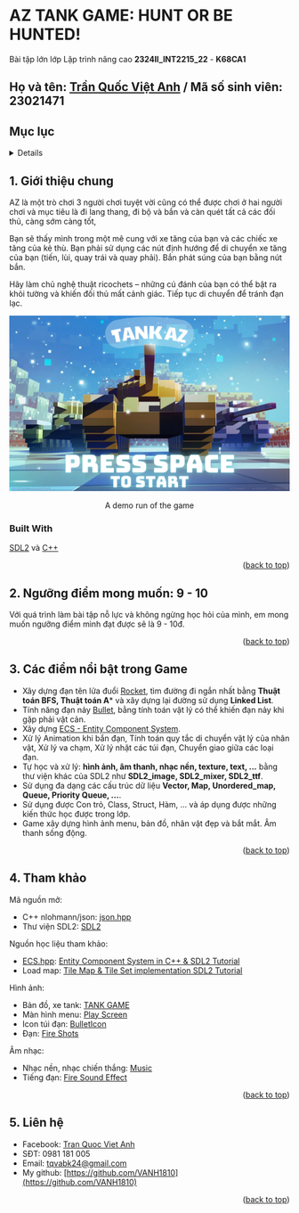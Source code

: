 # AZ TANK GAME: HUNT OR BE HUNTED!
Bài tập lớn lớp Lập trình nâng cao **2324II_INT2215_22** - **K68CA1**

## **Họ và tên: [Trần Quốc Việt Anh](https://github.com/VANH1810)** / **Mã số sinh viên: 23021471**


<div id="readme-top"></div>
<!-- TABLE OF CONTENTS -->

## Mục lục

<details>
  <ol>
    <li>
      <a href="#1-Giới-thiệu-chung">Giới thiệu chung</a>
      <ul>
        <li><a href="#built-with">Built With</a></li>
      </ul>
    </li>
    <li><a href="#2-ngưỡng-điểm-mong-muốn-9---10">Ngưỡng điểm mong muốn</a></li>
    <li>
      <a href="#3-Các-điểm-nổi-bật-trong-Game">Các điểm nổi bật trong Game</a>
    </li>
    <li><a href="#4-Tham-khảo">Tham khảo</a></li>
    <li><a href="#5-Liên-hệ">Liên hệ</a></li>
  </ol>
</details>

<!-- GENAERAL INFORMATION -->
## 1. Giới thiệu chung
AZ là một trò chơi 3 người chơi tuyệt vời cũng có thể được chơi ở hai người chơi và mục tiêu là đi lang thang, đi bộ và bắn và càn quét tất cả các đối thủ, càng sớm càng tốt,

Bạn sẽ thấy mình trong một mê cung với xe tăng của bạn và các chiếc xe tăng của kẻ thù.
Bạn phải sử dụng các nút định hướng để di chuyển xe tăng của bạn (tiến, lùi, quay trái và quay phải). Bắn phát súng của bạn bằng nút bắn.

Hãy làm chủ nghệ thuật ricochets – những cú đánh của bạn có thể bật ra khỏi tường và khiến đối thủ mất cảnh giác. Tiếp tục di chuyển để tránh đạn lạc.

<p align="center">
  <a href="https://youtu.be/Qsj177toTJE">
    <img src="https://github.com/VANH1810/23021471_TranQuocVietAnh_Project/blob/2698191432ae67ad6faf12e42b4962d41951d35d/assets/PlayScreen/StartScreen2.png" alt="AZ TANK GAME: HUNT OR BE HUNTED!">
  </a>
</p>
<p align="center">A demo run of the game</p>

### Built With

[SDL2](https://www.libsdl.org/) và [C++](https://en.wikipedia.org/wiki/C%2B%2B)

<p align="right">(<a href="#readme-top">back to top</a>)</p>

## 2. Ngưỡng điểm mong muốn: 9 - 10
Với quá trình làm bài tập nỗ lực và không ngừng học hỏi của mình, em mong muốn ngưỡng điểm mình đạt được sẽ là 9 - 10đ.

<p align="right">(<a href="#readme-top">back to top</a>)</p>

## 3. Các điểm nổi bật trong Game
* Xây dựng đạn tên lửa đuổi [Rocket](../ECS/RocketComponent.hpp), tìm đường đi ngắn nhất bằng **Thuật toán BFS, Thuật toán A*** và xây dựng lại đường sử dụng **Linked List**.
* Tính năng đạn nảy [Bullet](../ECS/BulletComponent.hpp), bằng tính toán vật lý có thể khiến đạn nảy khi gặp phải vật cản.
* Xây dựng [ECS - Entity Component System](../ECS).
* Xử lý Animation khi bắn đạn, Tính toán quy tắc di chuyển vật lý của nhân vật, Xử lý va chạm, Xử lý nhặt các túi đạn, Chuyển giao giữa các loại đạn. 
* Tự học và xử lý: **hình ảnh, âm thanh, nhạc nền, texture, text, ...** bằng thư viện khác của SDL2 như **SDL2_image, SDL2_mixer, SDL2_ttf**.
* Sử dụng đa dạng các cấu trúc dữ liệu **Vector, Map, Unordered_map, Queue, Priority Queue, ...**.
* Sử dụng được Con trỏ, Class, Struct, Hàm, ... và áp dụng được những kiến thức học được trong lớp.
* Game xây dựng hình ảnh menu, bản đồ, nhân vật đẹp và bắt mắt. Âm thanh sống động.

<p align="right">(<a href="#readme-top">back to top</a>)</p>

## 4. Tham khảo

Mã nguồn mở:
* C++ nlohmann/json: [json.hpp](https://github.com/nlohmann/json)
* Thư viện SDL2: [SDL2](https://github.com/libsdl-org)

Nguồn học liệu tham khảo:
* [ECS.hpp](../ECS/ECS.hpp): [Entity Component System in C++ & SDL2 Tutorial](https://youtu.be/XsvI8Sng6dk?si=P7hOq0MlMJT73rH6)
* Load map: [Tile Map & Tile Set implementation SDL2 Tutorial](https://youtu.be/FQOiFUl93lI?si=LVfmj7lZTyICDGDT)

Hình ảnh:
* Bản đồ, xe tank: [TANK GAME](https://zintoki.itch.io/ground-shaker)
* Màn hình menu: [Play Screen](https://www.pixel4k.com/world-of-tanks-pixels-24151.html)
* Icon túi đạn: [BulletIcon](https://www.iconfinder.com/icons)
* Đạn: [Fire Shots](https://free-game-assets.itch.io/free-2d-tank-game-assets)

Âm nhạc:
* Nhạc nền, nhạc chiến thắng: [Music](https://danistob.itch.io/sci-fi-adventure-music-pack)
* Tiếng đạn: [Fire Sound Effect](https://mixkit.co/free-sound-effects/tanks/)
<p align="right">(<a href="#readme-top">back to top</a>)</p>

<!-- CONTACT -->
## 5. Liên hệ

* Facebook: [Tran Quoc Viet Anh](https://www.facebook.com/quocvietanh.tran/)
* SĐT: 0981 181 005
* Email: tqvabk24@gmail.com
* My github: [https://github.com/VANH1810](https://github.com/VANH1810)

<p align="right">(<a href="#readme-top">back to top</a>)</p>
